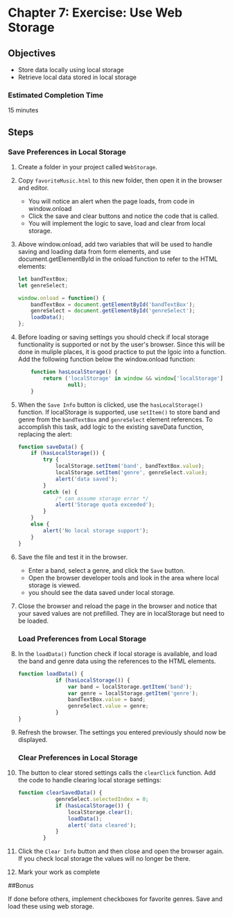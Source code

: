 # Chapter 7: Exercise: Use Web Storage

## Objectives

* Store data locally using local storage
* Retrieve local data stored in local storage

### Estimated Completion Time 

15 minutes

## Steps

### Save Preferences in Local Storage

1. Create a folder in your project called `WebStorage`.

1. Copy `favoriteMusic.html` to this new folder, then open it in the browser and editor.
    * You will notice an alert when the page loads, from code in window.onload 
    * Click the save and clear buttons and notice the code that is called. 
    * You will implement the logic to save, load and clear from local storage.

1. Above window.onload, add two variables that will be used to handle saving and loading data from form elements, and use document.getElementById in the onload function to refer to the HTML elements:

    ```javascript
    let bandTextBox;
    let genreSelect;

    window.onload = function() {
        bandTextBox = document.getElementById('bandTextBox');
        genreSelect = document.getElementById('genreSelect');
        loadData();
    };
    ```

1. Before loading or saving settings you should check if local storage functionality is supported or not by the user's browser. Since this will be done in muliple places, it is good practice to put the lgoic into a function. Add the following function below the window.onload function:

    ```javascript
        function hasLocalStorage() {
            return ('localStorage' in window && window['localStorage'] != 
                    null);
        }
    ```

1. When the `Save Info` button is clicked, use the `hasLocalStorage()` function. If localStorage is supported, use `setItem()` to store band and genre from the `bandTextBox` and `genreSelect` element references. To accomplish this task, add logic to the existing saveData function, replacing the alert:

    ```javascript
    function saveData() {
        if (hasLocalStorage()) {
            try {
                localStorage.setItem('band', bandTextBox.value);
                localStorage.setItem('genre', genreSelect.value);
                alert('data saved');
            }
            catch (e) {
                /* can assume storage error */
                alert('Storage quota exceeded');
            }
        }
        else {
            alert('No local storage support');
        }
    }
    ```

1. Save the file and test it in the browser. 
    * Enter a band, select a genre, and click the `Save` button.  
    * Open the browser developer tools and look in the area where local storage is viewed. 
    * you should see the data saved under local storage.

1. Close the browser and reload the page in the browser and notice that your saved values are not prefilled. They are in localStorage but need to be loaded.

    ### Load Preferences from Local Storage

1. In the `loadData()` function check if local storage is available, and load the band and genre data using the references to the HTML elements.

    ```javascript
    function loadData() {
                if (hasLocalStorage()) {
                    var band = localStorage.getItem('band');
                    var genre = localStorage.getItem('genre');
                    bandTextBox.value = band;
                    genreSelect.value = genre;
                }
    }
    ```

1. Refresh the browser. The settings you entered previously should now be displayed.

    ### Clear Preferences in Local Storage

1. The button to clear stored settings calls the `clearClick` function. Add the code to handle clearing local storage settings:

    ```javascript
    function clearSavedData() {
                genreSelect.selectedIndex = 0;
                if (hasLocalStorage()) {
                    localStorage.clear();
                    loadData();
                    alert('data cleared');
                }
            }
    ```
    
1. Click the `Clear Info` button and then close and open the browser again. If you check local storage the values will no longer be there.

1. Mark your work as complete

##Bonus

If done before others, implement checkboxes for favorite genres. Save and load these using web storage.